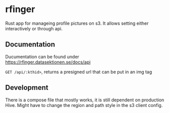 # rfinger

Rust app for manageing profile pictures on s3. It allows setting either interactively or through api.

## Documentation

Ducumentation can be found under https://rfinger.datasektionen.se/docs/api

`GET /api/:kthid>`, returns a presigned url that can be put in an img tag

## Development

There is a compose file that mostly works, it is still dependent on production Hive. Might have to change the region and path style in the s3 client config.
